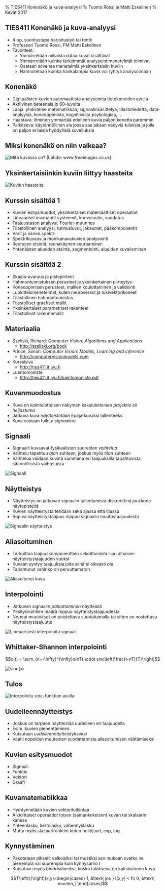 % TIES411 Konenäkö ja kuva-analyysi
% Tuomo Rossi ja Matti Eskelinen
% Kevät 2017

## TIES411 Konenäkö ja kuva-analyysi

* 4 op, suoritustapa harjoitustyö tai tentti
* Professori Tuomo Rossi, FM Matti Eskelinen
* Tavoitteet:
    - Ymmärretään millaista dataa kuvat sisältävät
    - Ymmärretään kuinka tärkeimmät analysointimenetelmät toimivat
    - Osataan soveltaa menetelmiä yksinkertaisiin kuviin
    - Hahmotetaan kuinka hankalampia kuvia voi ryhtyä analysoimaan

## Konenäkö

* Digitaalisten kuvien automaattista analysointia tietokoneiden avulla
* Aktiivinen tieteenala jo 60-luvulta
* Laaja: yhdistelee matematiikkaa, signaalinkäsittelyä, tilastotiedettä,
  data-analyysiä, koneoppimista, kognitiivista psykologiaa, ...
* Haastava: ihminen ymmärtää edelleen kuvia paljon konetta paremmin
* Palkitseva: käytännöllinen ala jossa saa aikaan näkyviä tuloksia ja jolla on
  paljon erilaisia hyödyllisiä sovelluksia

## Miksi konenäkö on niin vaikeaa?

![Mitä kuvassa on? (Lähde: www.freeimages.co.uk)](images/sportcanoe1331.jpg)

## Yksinkertaisiinkin kuviin liittyy haasteita

![Kuvien haasteita](images/rects.png)

## Kurssin sisältöä 1

* Kuvien esitysmuodot, yksinkertaiset matemaattiset operaatiot
* Lineaariset invariantit systeemit, konvoluutio, suodatus
* Taajuustason analyysi, Fourier-muunnos
* Tilastollinen analyysi, tunnusluvut, jakaumat, pääkomponentit
* Värit ja värien spektri
* Spektrikuvaus ja monikanavakuvien analysointi
* Reunojen etsintä, reunakäyrien seuraaminen
* Yhtenäisten alueiden etsintä, segmentointi, alueiden kuvaileminen

## Kurssin sisältöä 2

* Skaala-avaruus ja pistepiirteet
* Hahmontunnistuksen perusteet ja yksinkertainen piirteytys
* Koneoppimisen perusteet, mallien kouluttaminen ja validointi
* Luokittelumenetelmät, kuten neuroverkot ja tukivektorikoneet
* Tilastollinen hahmontunnistus
* Tilastolliset graafiset mallit
* Yksinkertaiset parametriset rakenteet
* Tilastolliset rakennemallit

## Materiaalia

* Szeliski, Richard: *Computer Vision: Algorithms and Applications*
    - <http://szeliski.org/book>
* Prince, Simon: *Computer Vision: Models, Learning and Inference*
    - <http://computervisionmodels.com>
* Kurssisivu
    - <http://ties411.it.jyu.fi>
* Luentomoniste
    - <http://ties411.it.jyu.fi/luentomoniste.pdf>

## Kuvanmuodostus

* Kuva on kolmiulotteisen näkymän kaksiulotteinen *projektio* eli *heijastuma*
* Jatkuva kuva *näytteistetään* epäjatkuvaksi tallenteeksi
* Kuva voidaan tulkita *signaalina*

## Signaali

* Signaalit kuvaavat fysikaalisten suureiden *vaihtelua*
* Vaihtelu tapahtuu *ajan* suhteen, joskus myös *tilan* suhteen
* Vaihtelua voidaan kuvata summana eri taajuuksilla tapahtuvista säännöllisistä
  vaihteluista

![Signaali](images/frequency-components.png)

## Näytteistys

* Näytteistys on jatkuvan signaalin tallentamista diskreettinä joukkona
  näytepisteitä
* Kuvien näytteistystä tehdään sekä ajassa että tilassa
* Sopiva näytteistystaajuus riippuu signaalin muutostaajuudesta

![Signaalin näytteistys](images/sampling.png)

## Aliasoituminen

* Tarkoittaa taajuuskomponenttien *sekoittumista* liian alhaisen
  näytteistystaajuuden vuoksi
* Kuvaan syntyy taajuuksia joita siinä ei oikeasti ole
* Tapahtunut vahinko on peruuttamaton

![Aliasoitunut kuva](images/aliasing.png)

## Interpolointi

* Jatkuvan signaalin *palauttaminen* näytteistä
* Yksityiskohtien määrä riippuu näytteistystaajuudesta
* Nopeat muutokset on poistettava suodattamalla tai sitten on nostettava
  näytteistystaajuutta

![Lineaarisesti interpoloitu signaali](images/linear-interpolated.png)

## Whittaker-Shannon interpolointi

$$x(t) = \sum_{n=-\infty}^{\infty}x(nT) \cdot sinc\left(\frac{t-nT}{T}\right)$$

![$sinc(x)$](images/sinc.png)

## Tulos

![Interpoloitu sinc-funktion avulla](images/sinc-interpolated-comparison.png)

## Uudelleennäytteistys

* Joskus on tarpeen näytteistää uudelleen eri taajuudella
* Esim. kuvien pienentäminen
* Kutsutaan *uudelleennäytteistykseksi*
* Vaatii nopeiden muutosten suodattamista aliasoitumisen välttämiseksi

## Kuvien esitysmuodot

* Signaali
* Funktio
* Vektori
* Graafi

## Kuvamatematiikkaa

* Hyödynnetään kuvien vektoritulkintaa
* Alkioittaiset operaatiot toisen (samankokoisen) kuvan tai skalaarin kanssa
* Yhteenlasku, kertolasku, vähennyslasku
* Mutta myös skalaarifunktiot kuten neliöjuuri, exp, log

## Kynnystäminen

* Pakotetaan pikselit valkoisiksi tai mustiksi sen mukaan ovatko ne pienempiä
  vai suurempia kuin kynnysarvo $t$
* Kutsutaan myös *binärisöinniksi*, koska tuloksena on kaksivärinen kuva

$$T\left(t,I\right)(x,y)=\begin{cases}
                         1, &\text{ jos } I(x,y) < t\\
                         0, &\text{ muuten,}
                        \end{cases}$$
